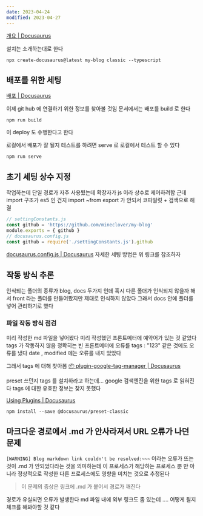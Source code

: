 ```yaml
---
date: 2023-04-24
modified: 2023-04-27
---
```

[개요 | Docusaurus](https://docusaurus.io/ko/docs)

설치는 소개하는대로 한다

```
npx create-docusaurus@latest my-blog classic --typescript
```

## 배포를 위한 세팅

[배포 | Docusaurus](https://docusaurus.io/ko/docs/deployment)

이제 git hub 에 연결하기 위한 정보를 찾아볼 것임
문서에서는 배포를 build 로 한다

```
npm run build
```

이 deploy 도 수행한다고 한다

로컬에서 배포가 잘 될지 테스트를 하려면 serve 로 로컬에서 테스트 할 수 있다

```
npm run serve
```

## 초기 세팅 상수 지정

작업하는데 단일 경로가 자주 사용됬는데 확장자가 js 이라 상수로 제어하려함
근데 import 구조가 es5 인 건지 import ~from export 가 안되서 코파일럿 + 검색으로 해결

```js
// settingConstants.js
const github = 'https://github.com/mineclover/my-blog'
module.exports = { github }
// docusaurus.config.js
const github = require('./settingConstants.js').github
```

[docusaurus.config.js | Docusaurus](https://docusaurus.io/docs/api/docusaurus-config#onBrokenLinks)
자세한 세팅 방법은 위 링크를 참조하자

## 작동 방식 추론

인식되는 폴더의 종류가 blog, docs 두가지 인데
혹시 다른 폴더가 인식되지 않을까 해서 front 라는 폴더를 만들어봤지만 제대로 인식하지 않았다
그래서 docs 안에 폴더를 넣어 관리하기로 했다

### 파일 작동 방식 점검

미리 작성한 md 파일을 넣어봤다
미리 작성했던 프론트메터에 예약어가 있는 것 같았다 tags 가 작동하지 않음
정확히는 빈 프론트메터에 오류를
tags : "123" 같은 것에도 오류를 냈다
date , modified 에는 오류를 내지 았았다

그래서 tags 에 대해 찾아봄
[📦 plugin-google-tag-manager | Docusaurus](https://docusaurus.io/docs/api/plugins/@docusaurus/plugin-google-tag-manager)

preset 쓰던지 tags 를 설치하라고 하는데... google 검색엔진을 위한 tags 로 읽혀진다
tags 에 대한 유효한 정보는 찾지 못했다

[Using Plugins | Docusaurus](https://docusaurus.io/docs/using-plugins#docusauruspreset-classic)

```
npm install --save @docusaurus/preset-classic
```

## 마크다운 경로에서 .md 가 안사라져서 URL 오류가 나던 문제

`[WARNING] Blog markdown link couldn't be resolved:~~~` 이라는 오류가 뜨는 것이 .md 가 안되었다라는 것을 의미하는데
이 프로세스가 해당하는 프로세스 뿐 만 아니라 정상적으로 작성한 다른 프로세스에도 영향을 미치는 것으로 추정된다

> 이 문제의 증상은 링크에 .md 가 붙어서 경로가 깨진다

경로가 유실되면 오류가 발생한다
md 파일 내에 외부 링크도 좀 있는데 .... 어떻게 될지 체크를 해봐야할 것 같다
